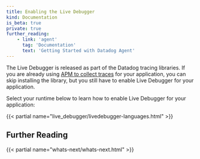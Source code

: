 ```yaml
---
title: Enabling the Live Debugger
kind: Documentation
is_beta: true
private: true
further_reading:
    - link: 'agent'
      tag: 'Documentation'
      text: 'Getting Started with Datadog Agent'
---
```


The Live Debugger is released as part of the Datadog tracing libraries. If you are
already using [APM to collect traces][1] for your application, you can skip
installing the library, but you still have to enable Live Debugger for your
application.

Select your runtime below to learn how to enable Live Debugger for your
application:

{{< partial name="live_debugger/livedebugger-languages.html" >}}

## Further Reading

{{< partial name="whats-next/whats-next.html" >}}

[1]: /tracing/trace_collection/
